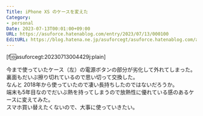 ```yaml
---
Title: iPhone XS のケースを変えた
Category:
- personal
Date: 2023-07-13T00:01:00+09:00
URL: https://asuforce.hatenablog.com/entry/2023/07/13/000100
EditURL: https://blog.hatena.ne.jp/asuforcegt/asuforce.hatenablog.com/atom/entry/820878482949342052
---
```


[f:id:asuforcegt:20230713004429j:plain]

今まで使っていたケース（左）の電源ボタンの部分が劣化して外れてしまった。  
裏面もだいぶ擦り切れているので思い切って交換した。  
なんと 2018年から使っていたので凄い長持ちしたのではないだろうか。  
端末も5年目なのでだいぶ熱を持ってしまうので放熱性に優れている感のあるケースに変えてみた。  
スマホ買い替えたくないので、大事に使っていきたい。
